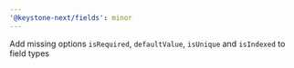 ```yaml
---
'@keystone-next/fields': minor
---
```


Add missing options `isRequired`, `defaultValue`, `isUnique` and `isIndexed` to field types
